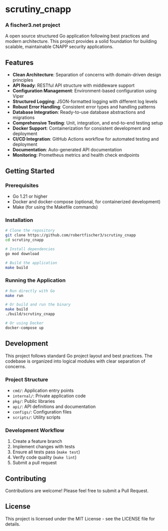 # scrutiny_cnapp
### A fischer3.net project
A open source structured Go application following best practices and modern architecture. This project provides a solid foundation for building scalable, maintainable CNAPP security applications.

## Features

- **Clean Architecture**: Separation of concerns with domain-driven design principles
- **API Ready**: RESTful API structure with middleware support
- **Configuration Management**: Environment-based configuration using Viper
- **Structured Logging**: JSON-formatted logging with different log levels
- **Robust Error Handling**: Consistent error types and handling patterns
- **Database Integration**: Ready-to-use database abstractions and migrations
- **Comprehensive Testing**: Unit, integration, and end-to-end testing setup
- **Docker Support**: Containerization for consistent development and deployment
- **CI/CD Integration**: GitHub Actions workflow for automated testing and deployment
- **Documentation**: Auto-generated API documentation
- **Monitoring**: Prometheus metrics and health check endpoints

## Getting Started

### Prerequisites

- Go 1.21 or higher
- Docker and docker-compose (optional, for containerized development)
- Make (for using the Makefile commands)

### Installation

```bash
# Clone the repository
git clone https://github.com/robertfischer3/scrutiny_cnapp
cd scrutiny_cnapp

# Install dependencies
go mod download

# Build the application
make build
```

### Running the Application

```bash
# Run directly with Go
make run

# Or build and run the binary
make build
./build/scrutiny_cnapp

# Or using Docker
docker-compose up
```

## Development

This project follows standard Go project layout and best practices. The codebase is organized into logical modules with clear separation of concerns.

### Project Structure

- `cmd/`: Application entry points
- `internal/`: Private application code
- `pkg/`: Public libraries
- `api/`: API definitions and documentation
- `configs/`: Configuration files
- `scripts/`: Utility scripts

### Development Workflow

1. Create a feature branch
2. Implement changes with tests
3. Ensure all tests pass (`make test`)
4. Verify code quality (`make lint`)
5. Submit a pull request

## Contributing

Contributions are welcome! Please feel free to submit a Pull Request.

## License

This project is licensed under the MIT License - see the LICENSE file for details.

